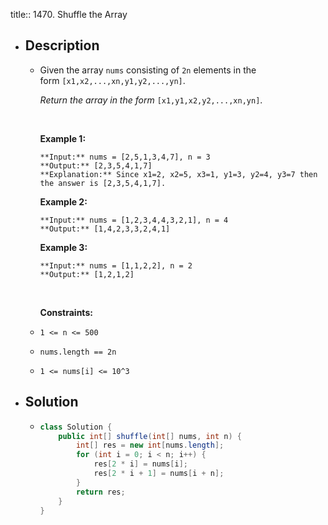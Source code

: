 title:: 1470. Shuffle the Array

- ## Description
	- Given the array `nums` consisting of `2n` elements in the form `[x1,x2,...,xn,y1,y2,...,yn]`.
	  
	  *Return the array in the form* `[x1,y1,x2,y2,...,xn,yn]`.
	  
	   
	  
	  **Example 1:**
	  
	  ```
	  **Input:** nums = [2,5,1,3,4,7], n = 3
	  **Output:** [2,3,5,4,1,7] 
	  **Explanation:** Since x1=2, x2=5, x3=1, y1=3, y2=4, y3=7 then the answer is [2,3,5,4,1,7].
	  ```
	  
	  **Example 2:**
	  
	  ```
	  **Input:** nums = [1,2,3,4,4,3,2,1], n = 4
	  **Output:** [1,4,2,3,3,2,4,1]
	  ```
	  
	  **Example 3:**
	  
	  ```
	  **Input:** nums = [1,1,2,2], n = 2
	  **Output:** [1,2,1,2]
	  ```
	  
	   
	  
	  **Constraints:**
	- `1 <= n <= 500`
	- `nums.length == 2n`
	- `1 <= nums[i] <= 10^3`
- ## Solution
	- ```java
	  class Solution {
	      public int[] shuffle(int[] nums, int n) {
	          int[] res = new int[nums.length];
	          for (int i = 0; i < n; i++) {
	              res[2 * i] = nums[i];
	              res[2 * i + 1] = nums[i + n];
	          }
	          return res;
	      }
	  }
	  ```